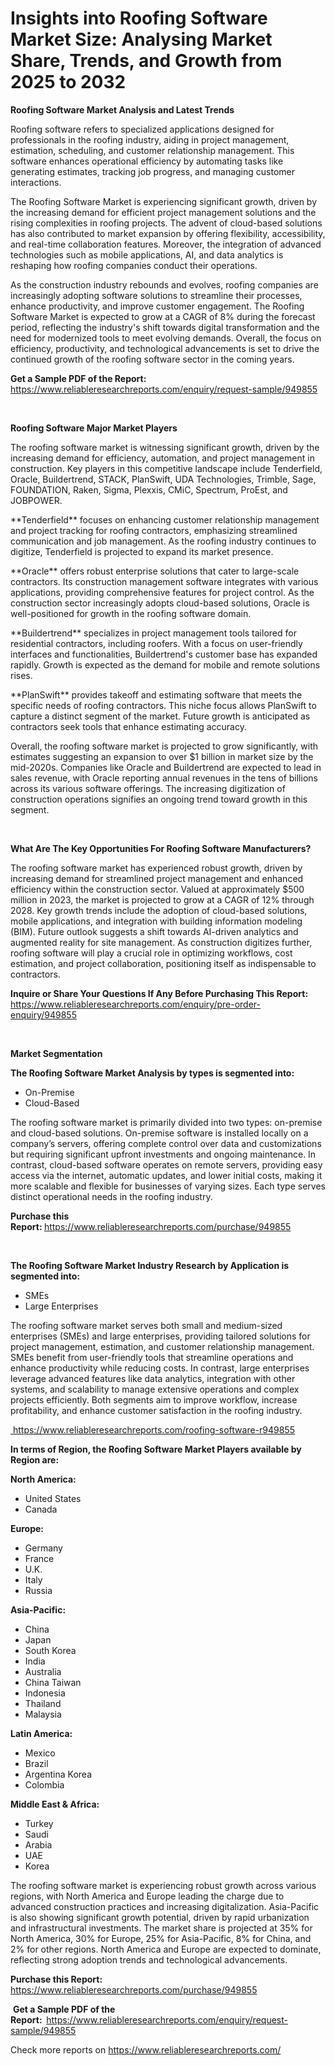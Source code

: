 <p><h1>Insights into Roofing Software Market Size: Analysing Market Share, Trends, and Growth from 2025 to 2032</h1></p><p><strong>Roofing Software Market Analysis and Latest Trends</strong></p>
<p><p>Roofing software refers to specialized applications designed for professionals in the roofing industry, aiding in project management, estimation, scheduling, and customer relationship management. This software enhances operational efficiency by automating tasks like generating estimates, tracking job progress, and managing customer interactions.</p><p>The Roofing Software Market is experiencing significant growth, driven by the increasing demand for efficient project management solutions and the rising complexities in roofing projects. The advent of cloud-based solutions has also contributed to market expansion by offering flexibility, accessibility, and real-time collaboration features. Moreover, the integration of advanced technologies such as mobile applications, AI, and data analytics is reshaping how roofing companies conduct their operations. </p><p>As the construction industry rebounds and evolves, roofing companies are increasingly adopting software solutions to streamline their processes, enhance productivity, and improve customer engagement. The Roofing Software Market is expected to grow at a CAGR of 8% during the forecast period, reflecting the industry's shift towards digital transformation and the need for modernized tools to meet evolving demands. Overall, the focus on efficiency, productivity, and technological advancements is set to drive the continued growth of the roofing software sector in the coming years.</p></p>
<p><strong>Get a Sample PDF of the Report:&nbsp;</strong> <a href="https://www.reliableresearchreports.com/enquiry/request-sample/949855?utm_campaign=2295&utm_medium=2&utm_source=Github&utm_content=ia&utm_term=05032025&utm_id=roofing-software">https://www.reliableresearchreports.com/enquiry/request-sample/949855</a></p>
<p>&nbsp;</p>
<p><strong>Roofing Software Major Market Players</strong></p>
<p><p>The roofing software market is witnessing significant growth, driven by the increasing demand for efficiency, automation, and project management in construction. Key players in this competitive landscape include Tenderfield, Oracle, Buildertrend, STACK, PlanSwift, UDA Technologies, Trimble, Sage, FOUNDATION, Raken, Sigma, Plexxis, CMiC, Spectrum, ProEst, and JOBPOWER.</p><p>**Tenderfield** focuses on enhancing customer relationship management and project tracking for roofing contractors, emphasizing streamlined communication and job management. As the roofing industry continues to digitize, Tenderfield is projected to expand its market presence.</p><p>**Oracle** offers robust enterprise solutions that cater to large-scale contractors. Its construction management software integrates with various applications, providing comprehensive features for project control. As the construction sector increasingly adopts cloud-based solutions, Oracle is well-positioned for growth in the roofing software domain.</p><p>**Buildertrend** specializes in project management tools tailored for residential contractors, including roofers. With a focus on user-friendly interfaces and functionalities, Buildertrend's customer base has expanded rapidly. Growth is expected as the demand for mobile and remote solutions rises.</p><p>**PlanSwift** provides takeoff and estimating software that meets the specific needs of roofing contractors. This niche focus allows PlanSwift to capture a distinct segment of the market. Future growth is anticipated as contractors seek tools that enhance estimating accuracy.</p><p>Overall, the roofing software market is projected to grow significantly, with estimates suggesting an expansion to over $1 billion in market size by the mid-2020s. Companies like Oracle and Buildertrend are expected to lead in sales revenue, with Oracle reporting annual revenues in the tens of billions across its various software offerings. The increasing digitization of construction operations signifies an ongoing trend toward growth in this segment.</p></p>
<p>&nbsp;</p>
<p><strong>What Are The Key Opportunities For Roofing Software Manufacturers?</strong></p>
<p><p>The roofing software market has experienced robust growth, driven by increasing demand for streamlined project management and enhanced efficiency within the construction sector. Valued at approximately $500 million in 2023, the market is projected to grow at a CAGR of 12% through 2028. Key growth trends include the adoption of cloud-based solutions, mobile applications, and integration with building information modeling (BIM). Future outlook suggests a shift towards AI-driven analytics and augmented reality for site management. As construction digitizes further, roofing software will play a crucial role in optimizing workflows, cost estimation, and project collaboration, positioning itself as indispensable to contractors.</p></p>
<p><strong>Inquire or Share Your Questions If Any Before Purchasing This Report:</strong> <a href="https://www.reliableresearchreports.com/enquiry/pre-order-enquiry/949855?utm_campaign=2295&utm_medium=2&utm_source=Github&utm_content=ia&utm_term=05032025&utm_id=roofing-software">https://www.reliableresearchreports.com/enquiry/pre-order-enquiry/949855</a></p>
<p>&nbsp;</p>
<p><strong>Market Segmentation</strong></p>
<p><strong>The Roofing Software Market Analysis by types is segmented into:</strong></p>
<p><ul><li>On-Premise</li><li>Cloud-Based</li></ul></p>
<p><p>The roofing software market is primarily divided into two types: on-premise and cloud-based solutions. On-premise software is installed locally on a company’s servers, offering complete control over data and customizations but requiring significant upfront investments and ongoing maintenance. In contrast, cloud-based software operates on remote servers, providing easy access via the internet, automatic updates, and lower initial costs, making it more scalable and flexible for businesses of varying sizes. Each type serves distinct operational needs in the roofing industry.</p></p>
<p><strong>Purchase this Report:&nbsp;</strong><a href="https://www.reliableresearchreports.com/purchase/949855?utm_campaign=2295&utm_medium=2&utm_source=Github&utm_content=ia&utm_term=05032025&utm_id=roofing-software">https://www.reliableresearchreports.com/purchase/949855</a></p>
<p>&nbsp;</p>
<p><strong>The Roofing Software Market Industry Research by Application is segmented into:</strong></p>
<p><ul><li>SMEs</li><li>Large Enterprises</li></ul></p>
<p><p>The roofing software market serves both small and medium-sized enterprises (SMEs) and large enterprises, providing tailored solutions for project management, estimation, and customer relationship management. SMEs benefit from user-friendly tools that streamline operations and enhance productivity while reducing costs. In contrast, large enterprises leverage advanced features like data analytics, integration with other systems, and scalability to manage extensive operations and complex projects efficiently. Both segments aim to improve workflow, increase profitability, and enhance customer satisfaction in the roofing industry.</p></p>
<p><a href="https://www.reliableresearchreports.com/roofing-software-r949855?utm_campaign=2295&utm_medium=2&utm_source=Github&utm_content=ia&utm_term=05032025&utm_id=roofing-software">&nbsp;https://www.reliableresearchreports.com/roofing-software-r949855</a></p>
<p><strong>In terms of Region, the Roofing Software Market Players available by Region are:</strong></p>
<p>
    <p> <strong> North America: </strong>
        <ul>
            <li>United States</li>
            <li>Canada</li>
        </ul>
        </p> 
    <p> <strong> Europe: </strong>
        <ul>
            <li>Germany</li>
            <li>France</li>
            <li>U.K.</li>
            <li>Italy</li>
            <li>Russia</li>
        </ul>
        </p> 
    <p> <strong> Asia-Pacific: </strong>
        <ul>
            <li>China</li>
            <li>Japan</li>
            <li>South Korea</li>
            <li>India</li>
            <li>Australia</li>
            <li>China Taiwan</li>
            <li>Indonesia</li>
            <li>Thailand</li>
            <li>Malaysia</li>
        </ul>
        </p> 
    <p> <strong> Latin America: </strong>
        <ul>
            <li>Mexico</li>
            <li>Brazil</li>
            <li>Argentina Korea</li>
            <li>Colombia</li>
        </ul>
        </p> 
    <p> <strong> Middle East & Africa: </strong>
        <ul>
            <li>Turkey</li>
            <li>Saudi</li>
            <li>Arabia</li>
            <li>UAE</li>
            <li>Korea</li>
        </ul>
    </p>
    </p>
<p><p>The roofing software market is experiencing robust growth across various regions, with North America and Europe leading the charge due to advanced construction practices and increasing digitalization. Asia-Pacific is also showing significant growth potential, driven by rapid urbanization and infrastructural investments. The market share is projected at 35% for North America, 30% for Europe, 25% for Asia-Pacific, 8% for China, and 2% for other regions. North America and Europe are expected to dominate, reflecting strong adoption trends and technological advancements.</p></p>
<p><strong>Purchase this Report: </strong><a href="https://www.reliableresearchreports.com/purchase/949855?utm_campaign=2295&utm_medium=2&utm_source=Github&utm_content=ia&utm_term=05032025&utm_id=roofing-software">https://www.reliableresearchreports.com/purchase/949855</a></p>
<p>&nbsp;<strong>Get a Sample PDF of the Report:&nbsp;&nbsp;</strong><a href="https://www.reliableresearchreports.com/enquiry/request-sample/949855?utm_campaign=2295&utm_medium=2&utm_source=Github&utm_content=ia&utm_term=05032025&utm_id=roofing-software">https://www.reliableresearchreports.com/enquiry/request-sample/949855</a></p>
<p><strong></strong></p>
<p>Check more reports on <a href="https://www.reliableresearchreports.com/?utm_campaign=2295&utm_medium=2&utm_source=Github&utm_content=ia&utm_term=05032025&utm_id=roofing-software">https://www.reliableresearchreports.com/</a></p>